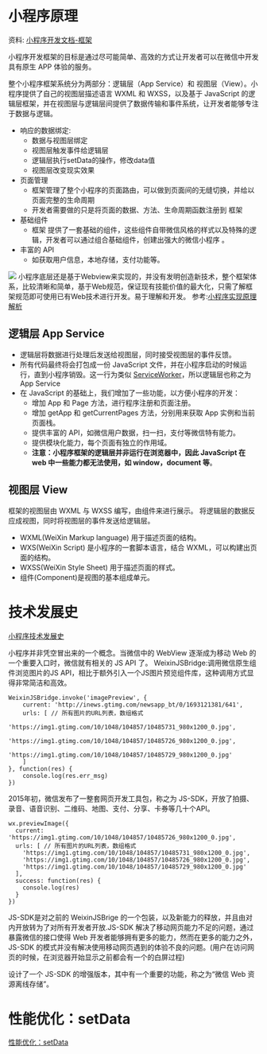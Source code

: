 # 小程序原理

资料:
[小程序开发文档-框架](https://developers.weixin.qq.com/miniprogram/dev/framework/MINA.html)

小程序开发框架的目标是通过尽可能简单、高效的方式让开发者可以在微信中开发具有原生 APP 体验的服务。

整个小程序框架系统分为两部分：逻辑层（App Service）和 视图层（View）。小程序提供了自己的视图层描述语言 WXML 和 WXSS，以及基于 JavaScript 的逻辑层框架，并在视图层与逻辑层间提供了数据传输和事件系统，让开发者能够专注于数据与逻辑。

- 响应的数据绑定:
  + 数据与视图层绑定
  + 视图层触发事件给逻辑层
  + 逻辑层执行setData的操作，修改data值
  + 视图层改变现实效果
- 页面管理
  + 框架管理了整个小程序的页面路由，可以做到页面间的无缝切换，并给以页面完整的生命周期
  + 开发者需要做的只是将页面的数据、方法、生命周期函数注册到 框架
- 基础组件
  + 框架 提供了一套基础的组件，这些组件自带微信风格的样式以及特殊的逻辑，开发者可以通过组合基础组件，创建出强大的微信小程序 。
- 丰富的 API
  + 如获取用户信息，本地存储，支付功能等。

![](https://ask.qcloudimg.com/http-save/yehe-1148531/6faxo6p80s.jpeg)
小程序底层还是基于Webview来实现的，并没有发明创造新技术，整个框架体系，比较清晰和简单，基于Web规范，保证现有技能价值的最大化，只需了解框架规范即可使用已有Web技术进行开发。易于理解和开发。
参考:[小程序实现原理解析](https://cloud.tencent.com/developer/article/1029663)
## 逻辑层 App Service
- 逻辑层将数据进行处理后发送给视图层，同时接受视图层的事件反馈。
- 所有代码最终将会打包成一份 JavaScript 文件，并在小程序启动的时候运行，直到小程序销毁。这一行为类似 [ServiceWorker](https://developer.mozilla.org/en-US/docs/Web/API/Service_Worker_API)，所以逻辑层也称之为 App Service
- 在 JavaScript 的基础上，我们增加了一些功能，以方便小程序的开发：
    + 增加 App 和 Page 方法，进行程序注册和页面注册。
    + 增加 getApp 和 getCurrentPages 方法，分别用来获取 App 实例和当前页面栈。
    + 提供丰富的 API，如微信用户数据，扫一扫，支付等微信特有能力。
    + 提供模块化能力，每个页面有独立的作用域。
    + **注意：小程序框架的逻辑层并非运行在浏览器中，因此 JavaScript 在 web 中一些能力都无法使用，如 window，document 等**。
  
## 视图层 View
框架的视图层由 WXML 与 WXSS 编写，由组件来进行展示。
将逻辑层的数据反应成视图，同时将视图层的事件发送给逻辑层。

- WXML(WeiXin Markup language) 用于描述页面的结构。
- WXS(WeiXin Script) 是小程序的一套脚本语言，结合 WXML，可以构建出页面的结构。
- WXSS(WeiXin Style Sheet) 用于描述页面的样式。
- 组件(Component)是视图的基本组成单元。


# 技术发展史
[小程序技术发展史](https://developers.weixin.qq.com/miniprogram/dev/framework/quickstart/#%E5%B0%8F%E7%A8%8B%E5%BA%8F%E6%8A%80%E6%9C%AF%E5%8F%91%E5%B1%95%E5%8F%B2)

​小程序并非凭空冒出来的一个概念。当微信中的 WebView 逐渐成为移动 Web 的一个重要入口时，微信就有相关的 JS API 了。
WeixinJSBridge:调用微信原生组件浏览图片的JS API，相比于额外引入一个JS图片预览组件库，这种调用方式显得非常简洁和高效。
```
WeixinJSBridge.invoke('imagePreview', {
    current: 'http://inews.gtimg.com/newsapp_bt/0/1693121381/641',
    urls: [ // 所有图片的URL列表，数组格式
        'https://img1.gtimg.com/10/1048/104857/10485731_980x1200_0.jpg',
        'https://img1.gtimg.com/10/1048/104857/10485726_980x1200_0.jpg',
        'https://img1.gtimg.com/10/1048/104857/10485729_980x1200_0.jpg'
    ]
}, function(res) {
    console.log(res.err_msg)
})
```
2015年初，微信发布了一整套网页开发工具包，称之为 JS-SDK，开放了拍摄、录音、语音识别、二维码、地图、支付、分享、卡券等几十个API。
```
wx.previewImage({
  current: 'https://img1.gtimg.com/10/1048/104857/10485726_980x1200_0.jpg',
  urls: [ // 所有图片的URL列表，数组格式
    'https://img1.gtimg.com/10/1048/104857/10485731_980x1200_0.jpg',
    'https://img1.gtimg.com/10/1048/104857/10485726_980x1200_0.jpg',
    'https://img1.gtimg.com/10/1048/104857/10485729_980x1200_0.jpg'
  ],
  success: function(res) {
    console.log(res)
  }
})
```
​JS-SDK是对之前的 WeixinJSBrige 的一个包装，以及新能力的释放，并且由对内开放转为了对所有开发者开放.
​JS-SDK 解决了移动网页能力不足的问题，通过暴露微信的接口使得 Web 开发者能够拥有更多的能力，然而在更多的能力之外，JS-SDK 的模式并没有解决使用移动网页遇到的体验不良的问题。(用户在访问网页的时候，在浏览器开始显示之前都会有一个的白屏过程)

设计了一个 JS-SDK 的增强版本，其中有一个重要的功能，称之为“微信 Web 资源离线存储”。


# 性能优化：setData
[性能优化：setData](https://developers.weixin.qq.com/miniprogram/dev/framework/performance/tips.html)